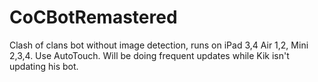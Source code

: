 # CoCBotRemastered
Clash of clans bot without image detection, runs on iPad 3,4 Air 1,2, Mini 2,3,4. Use AutoTouch. Will be doing frequent updates while Kik isn't updating his bot.
